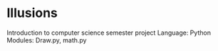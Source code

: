 # Illusions
Introduction to computer science semester project 
Language: Python
Modules: Draw.py, math.py
